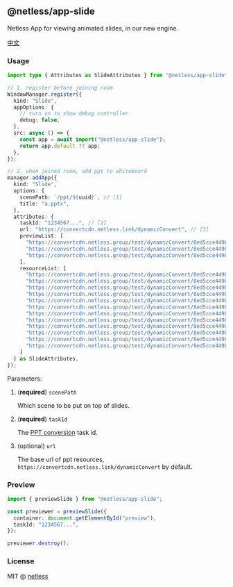 ## @netless/app-slide

Netless App for viewing animated slides, in our new engine.

[中文](./README-zh.md)

### Usage

```ts
import type { Attributes as SlideAttributes } from "@netless/app-slide";

// 1. register before joining room
WindowManager.register({
  kind: "Slide",
  appOptions: {
    // turn on to show debug controller
    debug: false,
  },
  src: async () => {
    const app = await import("@netless/app-slide");
    return app.default ?? app;
  },
});

// 2. when joined room, add ppt to whiteboard
manager.addApp({
  kind: "Slide",
  options: {
    scenePath: `/ppt/${uuid}`, // [1]
    title: "a.pptx",
  },
  attributes: {
    taskId: "1234567...", // [2]
    url: "https://convertcdn.netless.link/dynamicConvert", // [3]
    previewList: [
      "https://convertcdn.netless.group/test/dynamicConvert/8ed5cce449874494a9ca7894b39415fb/preview/1.png",
      "https://convertcdn.netless.group/test/dynamicConvert/8ed5cce449874494a9ca7894b39415fb/preview/2.png",
      "https://convertcdn.netless.group/test/dynamicConvert/8ed5cce449874494a9ca7894b39415fb/preview/3.png"
    ],
    resourceList: [
      "https://convertcdn.netless.group/test/dynamicConvert/8ed5cce449874494a9ca7894b39415fb/jsonOutput/note.json",
      "https://convertcdn.netless.group/test/dynamicConvert/8ed5cce449874494a9ca7894b39415fb/jsonOutput/overview.json",
      "https://convertcdn.netless.group/test/dynamicConvert/8ed5cce449874494a9ca7894b39415fb/jsonOutput/sheet-1-0-color.json",
      "https://convertcdn.netless.group/test/dynamicConvert/8ed5cce449874494a9ca7894b39415fb/jsonOutput/sheet-1-0-color.png",
      "https://convertcdn.netless.group/test/dynamicConvert/8ed5cce449874494a9ca7894b39415fb/jsonOutput/sheet-2-0-color.json",
      "https://convertcdn.netless.group/test/dynamicConvert/8ed5cce449874494a9ca7894b39415fb/jsonOutput/sheet-2-0-color.png",
      "https://convertcdn.netless.group/test/dynamicConvert/8ed5cce449874494a9ca7894b39415fb/jsonOutput/sheet-3-0-color.json",
      "https://convertcdn.netless.group/test/dynamicConvert/8ed5cce449874494a9ca7894b39415fb/jsonOutput/sheet-3-0-color.png",
      "https://convertcdn.netless.group/test/dynamicConvert/8ed5cce449874494a9ca7894b39415fb/jsonOutput/slide-1.json",
      "https://convertcdn.netless.group/test/dynamicConvert/8ed5cce449874494a9ca7894b39415fb/jsonOutput/slide-2.json",
      "https://convertcdn.netless.group/test/dynamicConvert/8ed5cce449874494a9ca7894b39415fb/jsonOutput/slide-3.json",
      "https://convertcdn.netless.group/test/dynamicConvert/8ed5cce449874494a9ca7894b39415fb/jsonOutput/title.json"
    ]
  } as SlideAttributes,
});
```

Parameters:

1. (**required**) `scenePath`

   Which scene to be put on top of slides.

2. (**required**) `taskId`

   The [PPT conversion](https://developer.netless.link/server-en/home/server-conversion) task id.

3. (optional) `url`

   The base url of ppt resources, `https://convertcdn.netless.link/dynamicConvert` by default.

### Preview

```ts
import { previewSlide } from "@netless/app-slide";

const previewer = previewSlide({
  container: document.getElementById("preview"),
  taskId: "1234567...",
});

previewer.destroy();
```

### License

MIT @ [netless](https://github.com/netless-io)
